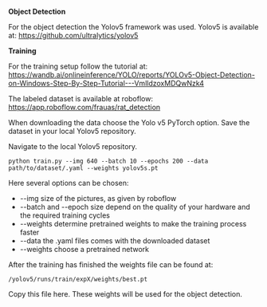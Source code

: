 **Object Detection**

For the object detection the Yolov5 framework was used.
Yolov5 is available at: https://github.com/ultralytics/yolov5

**Training**

For the training setup follow the tutorial at: https://wandb.ai/onlineinference/YOLO/reports/YOLOv5-Object-Detection-on-Windows-Step-By-Step-Tutorial---VmlldzoxMDQwNzk4

The labeled dataset is available at roboflow: https://app.roboflow.com/frauas/rat_detection

When downloading the data choose the Yolo v5 PyTorch option. Save the dataset in your local Yolov5 repository.

Navigate to the local Yolov5 repository.

``
python train.py --img 640 --batch 10 --epochs 200 --data path/to/dataset/.yaml --weights yolov5s.pt 
``

Here several options can be chosen:

- --img size of the pictures, as given by roboflow
- --batch and --epoch size depend on the quality of your hardware and the required training cycles
- --weights determine pretrained weights to make the training process faster
- --data the .yaml files comes with the downloaded dataset
- --weights choose a pretrained network

After the training has finished the weights file can be found at:

``
/yolov5/runs/train/expX/weights/best.pt
``

Copy this file here. These weights will be used for the object detection.